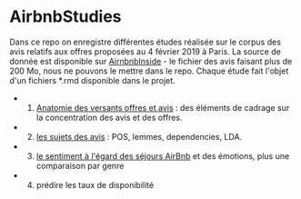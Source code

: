 ﻿# AirbnbStudies

Dans ce repo on enregistre différentes études réalisée sur le corpus des avis relatifs aux offres proposées au 4 février 2019 à Paris. La source de donnée est disponible sur  [AirnbnbInside](http://insideairbnb.com/get-the-data.html) - le fichier des avis faisant plus de 200 Mo, nous ne pouvons le mettre dans le repo. Chaque étude fait l'objet d'un fichiers *.rmd disponible dans le projet.

 * 1. [Anatomie des versants offres et avis](https://benaventc.github.io/AirbnbStudies/nbavis.html) : des éléments de cadrage sur la concentration des avis et des offres.
 * 2. [les sujets des avis](https://benaventc.github.io/AirbnbStudies/Avis.html) : POS, lemmes, dependencies, LDA.
 * 3. [le sentiment à l'égard des séjours AirBnb](https://benaventc.github.io/AirbnbStudies/sentiment.html) et des émotions, plus une comparaison par genre
 * 4. prédire les taux de disponibilité
